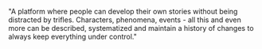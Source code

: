 "A platform where people can develop their own stories without being distracted by trifles. Characters, phenomena, events - all this and even more can be described, systematized and maintain a history of changes to always keep everything under control." 
